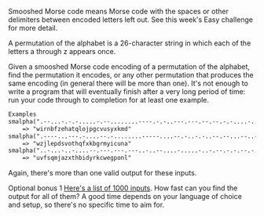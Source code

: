 

Smooshed Morse code means Morse code with the spaces or other delimiters between encoded letters left out. See this week's Easy challenge for more detail.

A permutation of the alphabet is a 26-character string in which each of the letters a through z appears once.

Given a smooshed Morse code encoding of a permutation of the alphabet, find the permutation it encodes, or any other permutation that produces the same encoding (in general there will be more than one). It's not enough to write a program that will eventually finish after a very long period of time: run your code through to completion for at least one example.

```xml
Examples
smalpha(".--...-.-.-.....-.--........----.-.-..---.---.--.--.-.-....-..-...-.---..--.----..")
    => "wirnbfzehatqlojpgcvusyxkmd"
smalpha(".----...---.-....--.-........-----....--.-..-.-..--.--...--..-.---.--..-.-...--..-")
    => "wzjlepdsvothqfxkbgrmyicuna"
smalpha("..-...-..-....--.---.---.---..-..--....-.....-..-.--.-.-.--.-..--.--..--.----..-..")
    => "uvfsqmjazxthbidyrkcwegponl"

```
Again, there's more than one valid output for these inputs.

Optional bonus 1
[Here's a list of 1000 inputs](https://gist.github.com/cosmologicon/415be8987a24a3abd07ba1dddc3cf389#file-smorse2-bonus1-in). How fast can you find the output for all of them? A good time depends on your language of choice and setup, so there's no specific time to aim for.

